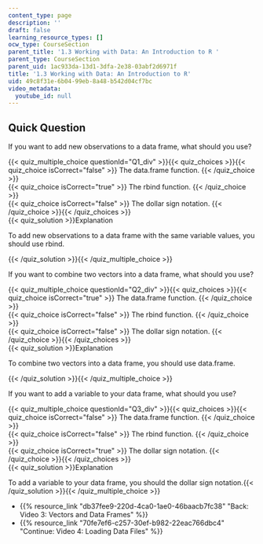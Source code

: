 ```yaml
---
content_type: page
description: ''
draft: false
learning_resource_types: []
ocw_type: CourseSection
parent_title: '1.3 Working with Data: An Introduction to R '
parent_type: CourseSection
parent_uid: 1ac933da-13d1-3dfa-2e38-03abf2d6971f
title: '1.3 Working with Data: An Introduction to R'
uid: 49c8f31e-6b04-99eb-8a48-b542d04cf7bc
video_metadata:
  youtube_id: null
---
```

## Quick Question

If you want to add new observations to a data frame, what should you use?

{{< quiz_multiple_choice questionId="Q1_div" >}}{{< quiz_choices >}}{{< quiz_choice isCorrect="false" >}} The data.frame function. {{< /quiz_choice >}}     
{{< quiz_choice isCorrect="true" >}} The rbind function. {{< /quiz_choice >}}     
{{< quiz_choice isCorrect="false" >}} The dollar sign notation. {{< /quiz_choice >}}{{< /quiz_choices >}}     
{{< quiz_solution >}}Explanation

To add new observations to a data frame with the same variable values, you should use rbind.

{{< /quiz_solution >}}{{< /quiz_multiple_choice >}}

If you want to combine two vectors into a data frame, what should you use?

{{< quiz_multiple_choice questionId="Q2_div" >}}{{< quiz_choices >}}{{< quiz_choice isCorrect="true" >}} The data.frame function. {{< /quiz_choice >}}     
{{< quiz_choice isCorrect="false" >}} The rbind function. {{< /quiz_choice >}}     
{{< quiz_choice isCorrect="false" >}} The dollar sign notation. {{< /quiz_choice >}}{{< /quiz_choices >}}     
{{< quiz_solution >}}Explanation

To combine two vectors into a data frame, you should use data.frame.

{{< /quiz_solution >}}{{< /quiz_multiple_choice >}}

If you want to add a variable to your data frame, what should you use?

{{< quiz_multiple_choice questionId="Q3_div" >}}{{< quiz_choices >}}{{< quiz_choice isCorrect="false" >}} The data.frame function. {{< /quiz_choice >}}     
{{< quiz_choice isCorrect="false" >}} The rbind function. {{< /quiz_choice >}}     
{{< quiz_choice isCorrect="true" >}} The dollar sign notation. {{< /quiz_choice >}}{{< /quiz_choices >}}     
{{< quiz_solution >}}Explanation

To add a variable to your data frame, you should the dollar sign notation.{{< /quiz_solution >}}{{< /quiz_multiple_choice >}}

- {{% resource_link "db37fee9-220d-4ca0-1ae0-46baacb7fc38" "Back: Video 3: Vectors and Data Frames" %}}
- {{% resource_link "70fe7ef6-c257-30ef-b982-22eac766dbc4" "Continue: Video 4: Loading Data Files" %}}